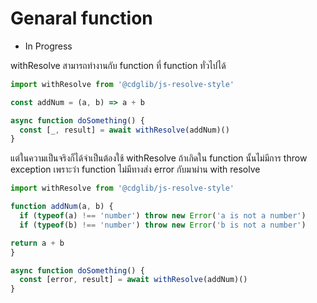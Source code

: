 # Genaral function

* In Progress

withResolve สามารถทำงานกับ function ที่ function ทั่วไปได้

```javascript
import withResolve from '@cdglib/js-resolve-style'

const addNum = (a, b) => a + b

async function doSomething() {
  const [_, result] = await withResolve(addNum)()
}
```

แต่ในความเป็นจริงก็ได้จำเป็นต้องใช้ withResolve ถ้าเกิดใน function นั้นไม่มีการ throw exception
เพราะว่า function ไม่มีทางส่ง error กับมาผ่าน with resolve

```javascript
import withResolve from '@cdglib/js-resolve-style'

function addNum(a, b) {
  if (typeof(a) !== 'number') throw new Error('a is not a number')
  if (typeof(b) !== 'number') throw new Error('b is not a number')

return a + b
}

async function doSomething() {
  const [error, result] = await withResolve(addNum)()
}
```
